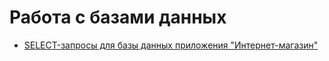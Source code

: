# Работа с базами данных
- [SELECT-запросы для базы данных приложения "Интернет-магазин"](https://docs.google.com/spreadsheets/d/1XSU4BAZo8j4jAr0LEr6_B5NuKZSaUoWX2lGXmHQwOKI/edit?usp=sharing)
